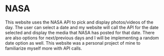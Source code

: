 # NASA


This website uses the NASA API to pick and display photos/videos of the day. The user can select a date and my website will call the API for the date selected and display the media that NASA has posted for that date. There are also options for next/previous days and I will be implementing a random date option as well. This website was a personal project of mine to familiarize myself more with API calls.
